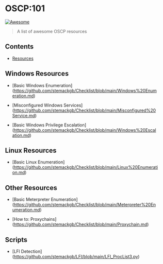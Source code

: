 # OSCP:101

[![Awesome](https://cdn.rawgit.com/sindresorhus/awesome/d7305f38d29fed78fa85652e3a63e154dd8e8829/media/badge.svg)](https://github.com/sindresorhus/awesome)

> A list of awesome OSCP resources


## Contents

- [Resources](#resources)

## Windows Resources

- [Basic Windows Enumeration] (https://github.com/stemackgb/Checklist/blob/main/Windows%20Enumeration.md)

- [Misconfigured Windows Services] (https://github.com/stemackgb/Checklist/blob/main/Misconfigured%20Service.md)

- [Basic Windows Privilege Escalation] (https://github.com/stemackgb/Checklist/blob/main/Windows%20Escalation.md)

## Linux Resources

- [Basic Linux Enumeration] (https://github.com/stemackgb/Checklist/blob/main/Linux%20Enumeration.md)

## Other Resources

- [Basic Meterpreter Enumeration] (https://github.com/stemackgb/Checklist/blob/main/Meterpreter%20Enumeration.md)

- [How to: Proxychains] (https://github.com/stemackgb/Checklist/blob/main/Proxychain.md)

## Scripts

- [LFI Detection] (https://github.com/stemackgb/LFI/blob/main/LFI_ProcList3.py)
